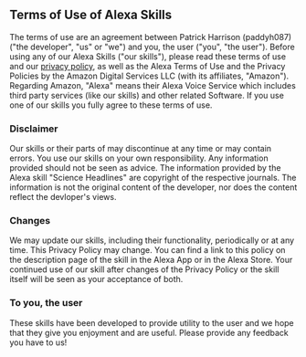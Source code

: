 ## Terms of Use of Alexa Skills

The terms of use are an agreement between Patrick Harrison (paddyh087) ("the developer", "us" or "we") and you, the user ("you", "the user"). Before using any of our Alexa Skills ("our skills"), please read these terms of use and our [privacy policy](PrivacyPolicy.md), as well as the Alexa Terms of Use and the Privacy Policies by the Amazon Digital Services LLC (with its affiliates, "Amazon"). Regarding Amazon, "Alexa" means their Alexa Voice Service which includes third party services (like our skills) and other related Software. If you use one of our skills you fully agree to these terms of use.

### Disclaimer

Our skills or their parts of may discontinue at any time or may contain errors. You use our skills on your own responsibility. Any information provided should not be seen as advice. The information provided by the Alexa skill "Science Headlines" are copyright of the respective journals. The information is not the original content of the developer, nor does the content reflect the devloper's views.

### Changes

We may update our skills, including their functionality, periodically or at any time. This Privacy Policy may change. You can find a link to this policy on the description page of the skill in the Alexa App or in the Alexa Store. Your continued use of our skill after changes of the Privacy Policy or the skill itself will be seen as your acceptance of both.

### To you, the user

These skills have been developed to provide utility to the user and we hope that they give you enjoyment and are useful. Please provide any feedback you have to us!
